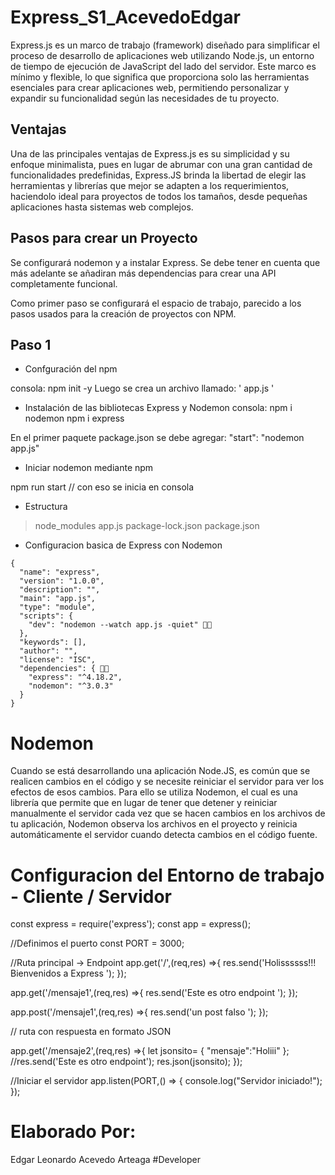 # Express_S1_AcevedoEdgar

Express.js es un marco de trabajo (framework) diseñado para simplificar el proceso de desarrollo de aplicaciones web utilizando Node.js, un entorno de tiempo de ejecución de JavaScript del lado del servidor. Este marco es mínimo y flexible, lo que significa que proporciona solo las herramientas esenciales para crear aplicaciones web, permitiendo personalizar y expandir su funcionalidad según las necesidades de tu proyecto.

## Ventajas 

Una de las principales ventajas de Express.js es su simplicidad y su enfoque minimalista, pues en lugar de abrumar con una gran cantidad de funcionalidades predefinidas, Express.JS brinda la libertad de elegir las herramientas y librerías que mejor se adapten a los requerimientos, haciendolo ideal para proyectos de todos los tamaños, desde pequeñas aplicaciones hasta sistemas web complejos. 



## Pasos para crear un Proyecto 

Se configurará nodemon y a instalar Express. Se debe tener en cuenta que más adelante se añadiran más dependencias para crear una API completamente funcional.



Como primer paso se configurará el espacio de trabajo, parecido a los pasos usados para la creación de proyectos con NPM.


## Paso 1 

- Confguración del npm 

consola: npm init -y 
Luego se crea un archivo llamado: ' app.js ' 

- Instalación de las bibliotecas Express y Nodemon 
consola: npm i nodemon 
npm i express 

En el primer paquete package.json se debe agregar: 
"start": "nodemon app.js" 

- Iniciar nodemon mediante npm 

npm run start // con eso se inicia en consola 

- Estructura 

> node_modules 
> app.js 
> package-lock.json 
> package.json 

- Configuracion basica de Express con Nodemon 

``` 
{
  "name": "express",
  "version": "1.0.0",
  "description": "",
  "main": "app.js",
  "type": "module",
  "scripts": {
    "dev": "nodemon --watch app.js -quiet" 👀👀
  },
  "keywords": [],
  "author": "",
  "license": "ISC",
  "dependencies": { 👀👀
    "express": "^4.18.2",
    "nodemon": "^3.0.3"
  }
}
```


# Nodemon 

Cuando se está desarrollando una aplicación Node.JS, es común que se realicen cambios en el código y se necesite reiniciar el servidor para ver los efectos de esos cambios. Para ello se utiliza Nodemon, el cual es una librería que permite que en lugar de tener que detener y reiniciar manualmente el servidor cada vez que se hacen cambios en los archivos de tu aplicación, Nodemon observa los archivos en el proyecto y reinicia automáticamente el servidor cuando detecta cambios en el código fuente.

# Configuracion del Entorno de trabajo  - Cliente / Servidor 

const express = require('express'); 
const app = express();

//Definimos el puerto 
const PORT = 3000; 

//Ruta principal -> Endpoint 
app.get('/',(req,res) =>{
    res.send('Holissssss!!! Bienvenidos a Express ');
});

app.get('/mensaje1',(req,res) =>{
    res.send('Este es otro endpoint ');
});

app.post('/mensaje1',(req,res) =>{
    res.send('un post falso ');
});

// ruta con respuesta en formato JSON

app.get('/mensaje2',(req,res) =>{
    let jsonsito= {
        "mensaje":"Holiii"
    };
    //res.send('Este es otro endpoint');
    res.json(jsonsito);
});

//Iniciar el servidor 
app.listen(PORT,() => {
    console.log("Servidor iniciado!"); 
});


# Elaborado Por: 

Edgar Leonardo Acevedo Arteaga 
#Developer 


